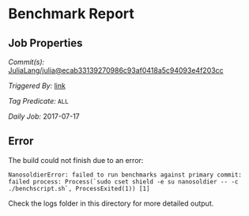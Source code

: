 # Benchmark Report

## Job Properties

*Commit(s):* [JuliaLang/julia@ecab33139270986c93af0418a5c94093e4f203cc](https://github.com/JuliaLang/julia/commit/ecab33139270986c93af0418a5c94093e4f203cc)

*Triggered By:* [link](https://github.com/JuliaLang/julia/commit/ecab33139270986c93af0418a5c94093e4f203cc#commitcomment-23128392)

*Tag Predicate:* `ALL`

*Daily Job:* 2017-07-17

## Error

The build could not finish due to an error:

```
NanosoldierError: failed to run benchmarks against primary commit: failed process: Process(`sudo cset shield -e su nanosoldier -- -c ./benchscript.sh`, ProcessExited(1)) [1]
```

Check the logs folder in this directory for more detailed output.

